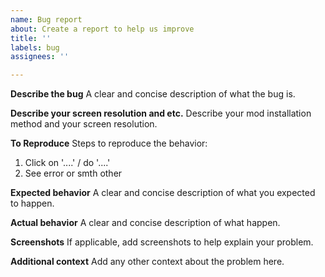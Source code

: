 ```yaml
---
name: Bug report
about: Create a report to help us improve
title: ''
labels: bug
assignees: ''

---
```


**Describe the bug**
A clear and concise description of what the bug is.

**Describe your screen resolution and etc.**
Describe your mod installation method and your screen resolution.

**To Reproduce**
Steps to reproduce the behavior:
1. Click on '....' / do '....'
2. See error or smth other

**Expected behavior**
A clear and concise description of what you expected to happen.

**Actual behavior**
A clear and concise description of what happen.

**Screenshots**
If applicable, add screenshots to help explain your problem.

**Additional context**
Add any other context about the problem here.
